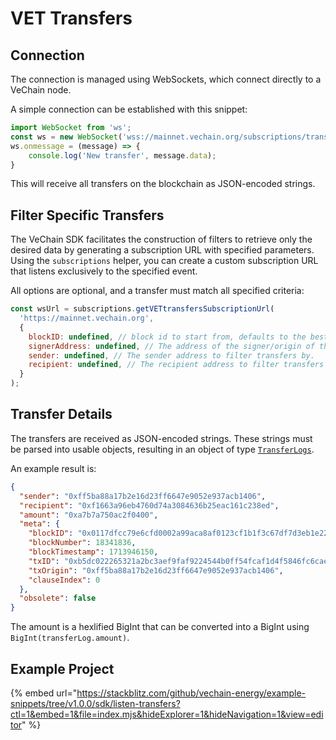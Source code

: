 # VET Transfers

## Connection

The connection is managed using WebSockets, which connect directly to a VeChain node.

A simple connection can be established with this snippet:

```js
import WebSocket from 'ws';
const ws = new WebSocket('wss://mainnet.vechain.org/subscriptions/transfer');
ws.onmessage = (message) => {
    console.log('New transfer', message.data);
}
```

This will receive all transfers on the blockchain as JSON-encoded strings.

## Filter Specific Transfers

The VeChain SDK facilitates the construction of filters to retrieve only the desired data by generating a subscription URL with specified parameters. Using the `subscriptions` helper, you can create a custom subscription URL that listens exclusively to the specified event.

All options are optional, and a transfer must match all specified criteria:

```js
const wsUrl = subscriptions.getVETtransfersSubscriptionUrl(
  'https://mainnet.vechain.org',
  {
    blockID: undefined, // block id to start from, defaults to the best block.
    signerAddress: undefined, // The address of the signer/origin of the transaction to filter transfers by.
    sender: undefined, // The sender address to filter transfers by.
    recipient: undefined, // The recipient address to filter transfers by.
  }
);
```

## Transfer Details

The transfers are received as JSON-encoded strings. These strings must be parsed into usable objects, resulting in an object of type [`TransferLogs`](https://tsdocs.dev/docs/@vechain/sdk-network/latest/interfaces/network.TransferLogs.html#meta).

An example result is:

```json
{
  "sender": "0xff5ba88a17b2e16d23ff6647e9052e937acb1406",
  "recipient": "0xf1663a96eb4760d74a3084636b25eac161c238ed",
  "amount": "0xa7b7a750ac2f0400",
  "meta": {
    "blockID": "0x0117dfcc79e6cfd0002a99aca8af0123cf1b1f3c67df7d3eb1e22aaf286088b2",
    "blockNumber": 18341836,
    "blockTimestamp": 1713946150,
    "txID": "0xb5dc022265321a2bc3aef9faf9224544b0ff54fcaf1d4f5846fc6caee0187009",
    "txOrigin": "0xff5ba88a17b2e16d23ff6647e9052e937acb1406",
    "clauseIndex": 0
  },
  "obsolete": false
}
```

The amount is a hexlified BigInt that can be converted into a BigInt using `BigInt(transferLog.amount)`.

## Example Project

{% embed url="https://stackblitz.com/github/vechain-energy/example-snippets/tree/v1.0.0/sdk/listen-transfers?ctl=1&embed=1&file=index.mjs&hideExplorer=1&hideNavigation=1&view=editor" %}
